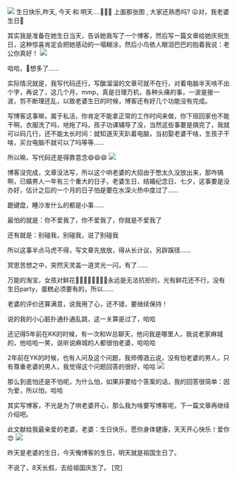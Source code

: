 

![](//chuchur.com/upload/2017-8-6/1506761449082.jpg)
生日快乐,昨天, 今天 和 明天....🌹🌹🌹
上面那张图 , 大家还熟悉吗? 😛对，我老婆生日🎂

其实我是准备在她生日当天，告诉她我写了一个博客，然后写一篇文章给她庆祝生日，这种惊喜肯定会把她感动的一塌糊涂，然后小鸟依人眼泪巴巴的抱着我说：老公你真好！
![](//chuchur.com/upload/2017-9-2/1507014070407.JPG)

哈哈，😬想多了……

实际情况就是，我写代码还行，写酸溜溜的文章可就不在行，对着电脑半天啃不出个字，再说了，这几个月，mmp，真是日理万机，各种头痛的事，一波是接一波，剪不断理还乱，以致老婆生日的时候，博客还有好几个功能没有完成。

写博客这事嘛，属于私活，你肯定不能拿正常的工作时间来做，你下班回家也不能干啊，衣服洗了吗，地拖了吗，孩子功课辅导了没，当然这些事要是搞完了，我就可以码几行，还不能太长时间：就知道天天趴着电脑，当初娶老婆干啥，生孩子干啥，买台电脑不就可以了吗等等……

所以嘛，写代码还是得靠意念😄😄😄
![](//chuchur.com/upload/2017-9-2/1507014975882.JPG)

博客没完成，文章没法写，所以这个哄老婆的大招由于憋太久没放出来，那咋搞啊，已婚男人一年有三个重大的日子，老婆生日、结婚纪念日、七夕，这事要是没办好，估计之后的一个月的日子怕是要在水深火热中度过了……

跪键盘，睡沙发什么的都是小事……

最怕的就是：你不爱我了，你不爱我了，你就是不爱我了

还有就是：别碰我，别碰我，说了别碰我

所以这事半点马虎不得，写文章先放放，得从长计议，另辟蹊径……

冥思苦想之中，突然天灵盖一道灵光一闪，有了……

万能的淘宝，女孩对鲜花🌹🌹🌷🌷🌺🌺💐💐永远是无法抗拒的，光有鲜花还不行，没有生日party，蛋糕必须要有的，所以……

老婆的评价还算满意，说我用了心，还不错，要继续保持！

说的我的小心脏扑通扑通乱跳，这一关算是过了，哈哈

还记得5年前在KK的时候，有一次和W总聊天，他问我是哪里人，我说老家麻城的，他哈哈一笑，说听说麻城的人都很怕老婆，哈哈哈

2年前在YK的时候，也有人问及这个问题，我师傅酒云说，没有怕老婆的男人，只有尊重老婆的男人，我觉得这个问题回答的很好，哈哈
![](//chuchur.com/upload/2017-9-2/1507016843300.JPG)

那么到底怕还是不怕呢，为什么怕，如果非要给个答案的话，我的回答很简单：因为爱，所以怕，哈哈

其实写博客，不光是为了哄老婆开心，那么我为啥要写博客呢，下一篇文章再继续介绍吧。

此文献给我最亲爱的老婆，老婆：生日快乐，愿你身体健康，天天开心快乐！爱你😍
![](//chuchur.com/upload/2017-9-2/1507019792431.JPG)

昨天是老婆的生日，今天俺博客的生日，明天就是祖国生日了。

不说了，8天长假，去给祖国庆生了。
[完]